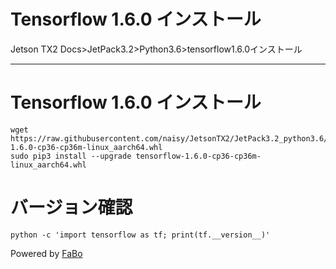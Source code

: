 # Tensorflow 1.6.0 インストール
Jetson TX2 Docs>JetPack3.2>Python3.6>tensorflow1.6.0インストール
<hr>

# Tensorflow 1.6.0 インストール
```
wget https://raw.githubusercontent.com/naisy/JetsonTX2/JetPack3.2_python3.6/JetPack3.2/python3.6/binary/tensorflow-1.6.0-cp36-cp36m-linux_aarch64.whl
sudo pip3 install --upgrade tensorflow-1.6.0-cp36-cp36m-linux_aarch64.whl
```

# バージョン確認
```
python -c 'import tensorflow as tf; print(tf.__version__)'
```


Powered by [FaBo](http://www.fabo.io)